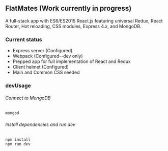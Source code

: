 ## FlatMates (Work currently in progress)

A full-stack app with ES6/ES2015 React.js featuring universal Redux, React Router, Hot reloading, CSS modules, Express 4.x, and MongoDB.


### Current status
* Express server (Configured)
* Webpack (Configured--dev only)
* Prepped app for full implementation of React and Redux
* Client helmet (Configured)
* Main and Common CSS seeded

### devUsage

###### Connect to MongoDB

```
mongod

```
###### Install dependencies and run dev
```
npm install
npm run dev

```

